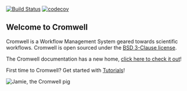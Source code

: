 [![Build Status](https://travis-ci.org/broadinstitute/cromwell.svg?branch=develop)](https://travis-ci.org/broadinstitute/cromwell?branch=develop)
[![codecov](https://codecov.io/gh/broadinstitute/cromwell/branch/develop/graph/badge.svg)](https://codecov.io/gh/broadinstitute/cromwell)

## Welcome to Cromwell

Cromwell is a Workflow Management System geared towards scientific workflows. Cromwell is open sourced under the [BSD 3-Clause license](LICENSE.txt).

The Cromwell documentation has a new home, [click here to check it out](http://cromwell.readthedocs.io/en/)!

First time to Cromwell? Get started with [Tutorials](https://cromwell.readthedocs.io/en/latest/tutorials/FiveMinuteIntro/)!


![Jamie, the Cromwell pig](https://us.v-cdn.net/5019796/uploads/FileUpload/63/29e34d502031fc9f0114aadb394337.png)